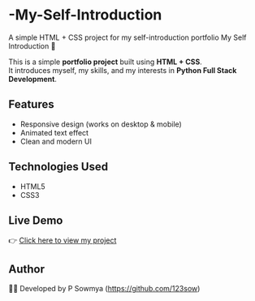 # -My-Self-Introduction
A simple HTML + CSS project for my self-introduction portfolio
My Self Introduction 🚀

This is a simple **portfolio project** built using **HTML + CSS**.  
It introduces myself, my skills, and my interests in **Python Full Stack Development**.  

## Features
- Responsive design (works on desktop & mobile)
- Animated text effect
- Clean and modern UI

## Technologies Used
- HTML5
- CSS3

## Live Demo
👉 [Click here to view my project](https://123sow.github.io/-My-Self-Introduction/)

## Author
👩‍💻 Developed by P Sowmya (https://github.com/123sow)
